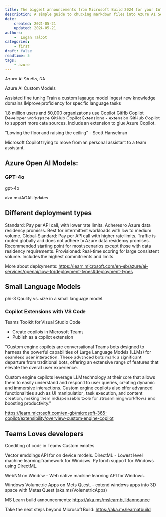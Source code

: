 ```yaml
---
title: The biggest announcements from Microsoft Build 2024 for your Intelligent/AI application
description: A simple guide to chucking markdown files into Azure AI Search ready to be consumed by a intelligent application.
date:
    created: 2024-05-21
    updated: 2024-05-21
authors:
    -  Logan Talbot
categories:
    - first
draft: false
readtime: 5
tags:
    - azure
---
```






Azure AI Studio, GA.

Azure AI Custom Models

Assisted fine tuning
Train a custom lagauge model
Ingest new knowledge domains
IMprove proficiency for specific language tasks


1.8 million users and 50,000 organizations use Copilot
GitHb Copilot Developer workspace
GitHub Copilot Extensions - extension GitHub Copilot to support more data sources.
Include an extension to glue Azure Copilot.

"Lowing the floor and raising the ceiling" - Scott Hanselman

Microsoft Copilot trying to move from an personal assistant to a team assistant.


## Azure Open AI Models:
### GPT-4o
gpt-4o 

aka.ms/AOAIUpdates

## Different deployment types
Standard: Pay per API call, with lower rate limits. Adheres to Azure data residency promises. Best for intermittent workloads with low to medium volume.
Global-Standard: Pay per API call with higher rate limits. Traffic is routed globally and does not adhere to Azure data residency promises. Recommended starting point for most scenarios except those with data residency requirements.
Provisioned: Real-time scoring for large consistent volume. Includes the highest commitments and limits.

More about deployments: https://learn.microsoft.com/en-gb/azure/ai-services/openai/how-to/deployment-types#deployment-types

## Small Language Models

phi-3
Qaulity vs. size in a small language model.


### Copilot Extensions with VS Code


Teams Toolkit for Visual Studio Code

- Create copilots in Microsoft Teams
- Publish as a copilot extension

"Custom engine copilots are conversational Teams bots designed to harness the powerful capabilities of Large Language Models (LLMs) for seamless user interaction. These advanced bots mark a significant departure from traditional bots, offering an extensive range of features that elevate the overall user experience.

Custom engine copilots leverage LLM technology at their core that allows them to easily understand and respond to user queries, creating dynamic and immersive interactions. Custom engine copilots also offer advanced functionalities such as UI manipulation, task execution, and content creation, making them indispensable tools for streamlining workflows and boosting productivity."

https://learn.microsoft.com/en-gb/microsoft-365-copilot/extensibility/overview-custom-engine-copilot

## Teams Loves developers

Coediting of code in Teams
Custom emotes

Vector emddings API for on device models.
DirectML - Lowest level machine learning framework for Windows.
PyTorch support for Windows using DirectML.

WebNN on Window - Web native machine learning API for Windows.

Windows Volumetric Apps on Mets Quest. - extend windows apps into 3D space with Metas Quest (aks.ms/VolemetricApps)


MS Learn build announcements:
https://aka.ms/mslearnbuildannounce

Take the next steps beyond Microsoft Build:
https://aka.ms/learnatbuild